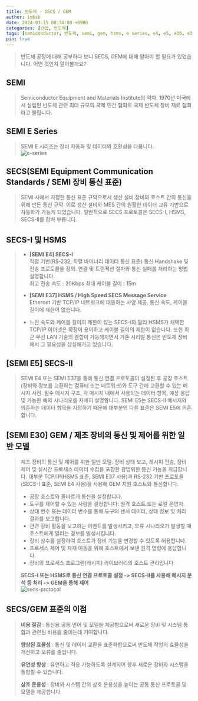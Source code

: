 ```yaml
---
title: 반도체 - SECS / GEM
author: imbsh
date: 2024-03-15 08:34:00 +0900
categories: [산업, 반도체]
tags: [semiconductor, 반도체, semi, gem, hsms, e series, e4, e5, e30, e37]
pin: true
---
```


> 반도체 공정에 대해 공부하다 보니 SECS, GEM에 대해 알아야 할 필요가 있었습니다. 어떤 것인지 알아볼까요?
> 

## SEMI
> Semiconductor Equipment and Materials Institute의 약자. 1970년 미국에서 설립된 반도체 관련 최대 규모의 국제 민간 협회로 국제 반도체 장비 재료 협회라고 불립니다.

## SEMI E Series
> SEMI E 시리즈는 장비 자동화 및 데이터의 호환성을 다룹니다.
> <br/>![e-series][e-series]

## SECS(SEMI Equipment Communication Standards / SEMI 장비 통신 표준)
> SEMI 사에서 지정한 통신 표준 규약으로서 생산 설비 장비와 호스트 간의 통신을 위해 만든 통신 규약. 이로 생산 설비와 MES 간의 원활한 데이터 교류 기반으로 자동화가 가능케 되었습니다. 
> 일반적으로 SECS 프로토콜은 SECS-I, HSMS, SECS-II를 합쳐 부릅니다.

## SECS-I 및 HSMS
> - **[SEMI E4] SECS-I**
> <br/>직렬 기반(RS-232, 직렬 바이너리 데이터 통신 표준) 통신 Handshake 및 전송 프로토콜을 정의. 연결 및 트랜잭션 절차와 통신 실패를 처리하는 방법 설명합니다.
> <br/>최고 전송 속도 : 20Kbps 최대 케이블 길이 : 15m
>
> - **[SEMI E37] HSMS / High Speed SECS Message Service**
> <br/>Ethernet 기반 TCP/IP 네트워크에 대응하는 사양 제공. 통신 속도, 케이블 길이에 제한이 없습니다.
>
> - 느린 속도와 케이블 길이의 제한이 있는 SECS-I와 달리 HSMS가 채택한 TCP/IP 이더넷은 확장이 용이하고 케이블 길이의 제한이 없습니다. 
> 또한 최근 무선 LAN 기술의 결합이 가능해지면서 기존 시리얼 통신은 반도체 장비에서 그 필요성을 상실해가고 있습니다.

## [SEMI E5] SECS-II
> SEMI E4 또는 SEMI E37을 통해 통신 연결 프로토콜이 설정된 후 공장 호스트(장비와 정보를 교환하는 컴퓨터 또는 네트워크)와 도구 간에 교환할 수 있는 메시지 사전. 
> 필수 메시지 구조, 각 메시지 내에서 사용되는 데이터 항목, 예상 응답 및 가능한 예외 시나리오를 자세히 설명합니다. 
> SEMI E5는 SECS-II 메시지와 의존하는 데이터 항목을 지정하기 때문에 대부분의 다른 표준은 SEMI E5에 의존합니다.

## [SEMI E30] GEM / 제조 장비의 통신 및 제어를 위한 일반 모델
> 제조 장비의 통신 및 제어를 위한 일반 모델. 장비 상태 보고, 레시피 전송, 장비 제어 및 실시간 프로세스 데이터 수집을 포함한 광범위한 통신 기능을 취급합니다. 
> 대부분 TCP/IP(HSMS 표준, SEMI E37 사용)과 RS-232 기반 프로토콜(SECS-I 표준, SEMI E4 사용)을 사용해 GEM 지원 호스트와 통신합니다.
> - 공장 호스트와 올바르게 통신을 설정합니다.
> - 도구를 제어할 수 있는 사람을 결정합니다: 원격 호스트 또는 로컬 운영자.
> - 상태 변수 또는 데이터 변수를 통해 도구의 센서 데이터, 상태 정보 및 처리 결과를 보고합니다.
> - 관련 장비 활동을 보고하는 이벤트를 발생시키고, 오류 시나리오가 발생할 때 호스트에게 알리는 경보를 발생시킵니다.
> - 장비 상수를 설정하여 호스트가 장비 기능을 변경할 수 있도록 허용합니다.
> - 프로세스 제어 및 자재 이동을 위해 호스트에서 보낸 원격 명령에 응답합니다.
> - 장비의 프로세스 프로그램(레시피) 라이브러리의 호스트 관리입니다.
> 
> **SECS-I 또는 HSMS로 통신 연결 프로토콜 설정 -> SECS-II를 사용해 메시지 분석 등 처리 -> GEM을 통해 제어**
> <br/>![secs-protocol][secs-protocol]

## SECS/GEM 표준의 이점
> **비용 절감** : 통신용 공통 언어 및 모델을 제공함으로써 새로운 장비 및 시스템 통합과 관련된 비용을 줄이는데 기여합니다.
>
> **향상된 효율성** : 통신 및 데이터 교환을 표준화함으로써 반도체 작업의 효율성을 개선하고 오류를 줄입니다.
>
> **유연성 향상** : 유연하고 적응 가능하도록 설계되어 향후 새로운 장비와 시스템을 통합할 수 있습니다.
>
> **상호 운용성** : 장비와 시스템 간의 상호 운용성을 높이는 공통 통신 프로토콜 및 모델을 제공합니다.



[e-series]: posts/2024-03-15-secs-gem/e-series.webp "e-series"
[secs-protocol]: posts/2024-03-15-secs-gem/secs-protocol.webp "secs-protocol"
